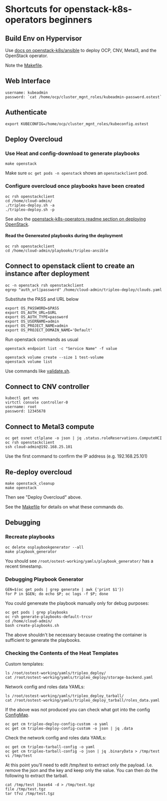 # Shortcuts for openstack-k8s-operators beginners

## Build Env on Hypervisor
Use [docs on openstack-k8s/ansible](https://github.com/openstack-k8s-operators/osp-director-dev-tools/tree/master/ansible#openstack-k8sansible)
to deploy OCP, CNV, Metal3, and the OpenStack operator.

Note the [Makefile](https://github.com/openstack-k8s-operators/osp-director-dev-tools/blob/master/ansible/Makefile).


## Web Interface
```
username: kubeadmin
password: `cat /home/ocp/cluster_mgnt_roles/kubeadmin-password.ostest`
```


## Authenticate
```
export KUBECONFIG=/home/ocp/cluster_mgnt_roles/kubeconfig.ostest
```

## Deploy Overcloud

### Use Heat and config-download to generate playbooks

```
make openstack
```
Make sure `oc get pods -n openstack` shows an `openstackclient` pod.

### Configure overcloud once playbooks have been created
```
oc rsh openstackclient
cd /home/cloud-admin/
./tripleo-deploy.sh -a 
./tripleo-deploy.sh -p
```
See also the
[openstack-k8s-operators readme section on deploying OpenStack](https://github.com/openstack-k8s-operators/osp-director-operator#deploying-openstack-once-you-have-the-osp-director-operator-installed).

#### Read the Genereated playbooks during the deployment
```
oc rsh openstackclient
cd /home/cloud-admin/playbooks/tripleo-ansible
```

## Connect to openstack client to create an instance after deployment
```
oc -n openstack rsh openstackclient
egrep "auth_url|password" /home/cloud-admin/tripleo-deploy/clouds.yaml 
```
Substitute the PASS and URL below
```
export OS_PASSWORD=$PASS
export OS_AUTH_URL=$URL
export OS_AUTH_TYPE=password
export OS_USERNAME=admin
export OS_PROJECT_NAME=admin
export OS_PROJECT_DOMAIN_NAME='Default'
```
Run openstack commands as usual
```
openstack endpoint list -c "Service Name" -f value

openstack volume create --size 1 test-volume
openstack volume list
```
Use commands like [validate.sh](https://github.com/fultonj/xena/blob/main/standard/validate.sh).


## Connect to CNV controller
```
kubectl get vms
virtctl console controller-0
username: root
password: 12345678
```

## Connect to Metal3 compute
```
oc get osnet ctlplane -o json | jq .status.roleReservations.ComputeHCI 
oc rsh openstackclient
ssh cloud-admin@192.168.25.101
```
Use the first command to confirm the IP address (e.g. 192.168.25.101)


## Re-deploy overcloud
```
make openstack_cleanup
make openstack
```

Then see "Deploy Overcloud" above.

See the [Makefile](https://github.com/openstack-k8s-operators/osp-director-dev-tools/blob/master/ansible/Makefile) for details on what these commands do.

## Debugging

### Recreate playbooks
```
oc delete osplaybookgenerator --all
make playbook_generator
```
You should see `/root/ostest-working/yamls/playbook_generator/`
has a recent timestamp.

### Debugging Playbook Generator
```
GEN=$(oc get pods | grep generate | awk {'print $1'})
for P in $GEN; do echo $P; oc logs -f $P; done
```
You could genereate the playbook manually only for debug purposes:
```
oc get pods | grep playbooks
oc rsh generate-playbooks-default-trcsr
cd /home/cloud-admin/
bash create-playbooks.sh
```
The above shouldn't be necessary because creating the container 
is sufficient to generate the playbooks.

### Checking the Contents of the Heat Templates

Custom templates:
```
ls /root/ostest-working/yamls/tripleo_deploy/
cat /root/ostest-working/yamls/tripleo_deploy/storage-backend.yaml
```
Network config and roles data YAMLs:
```
ls /root/ostest-working/yamls/tripleo_deploy_tarball/
cat /root/ostest-working/yamls/tripleo_deploy_tarball/roles_data.yaml
```
If the above was not produced you can check what got into the config
[ConfigMap](https://kubernetes.io/docs/concepts/configuration/configmap).
```
oc get cm tripleo-deploy-config-custom -o yaml
oc get cm tripleo-deploy-config-custom -o json | jq .data
```
Check the network config and roles data YAMLs:
```
oc get cm tripleo-tarball-config -o yaml
oc get cm tripleo-tarball-config -o json | jq .binaryData > /tmp/test
vi /tmp/test
```
At this point you'll need to edit /tmp/test to extract only the
payload. I.e. remove the json and the key and keep only the value.
You can then do the following to extract the tarball.
```
cat /tmp/test |base64 -d > /tmp/test.tgz
file /tmp/test.tgz
tar tfvz /tmp/test.tgz
```
